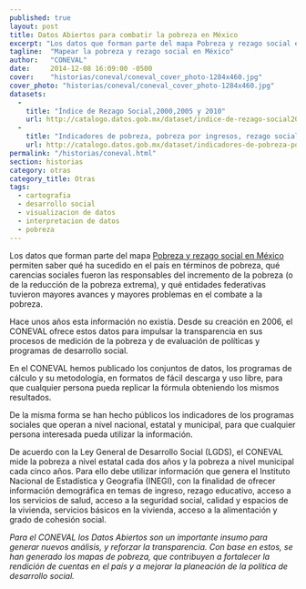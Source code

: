 ```yaml
---
published: true
layout: post
title: Datos Abiertos para combatir la pobreza en México
excerpt: "Los datos que forman parte del mapa Pobreza y rezago social en México permiten saber qué ha sucedido en el país en términos de pobreza. el CONEVAL ofrece estos datos para impulsar la transparencia en sus procesos de medición de la pobreza y de evaluación de políticas y programas de desarrollo social."
tagline:  "Mapear la pobreza y rezago social en México"
author:   "CONEVAL"
date:     2014-12-08 16:09:00 -0500
cover:    "historias/coneval/coneval_cover_photo-1284x460.jpg"
cover_photo: "historias/coneval/coneval_cover_photo-1284x460.jpg"
datasets:
  -
    title: "Índice de Rezago Social,2000,2005 y 2010"
    url: http://catalogo.datos.gob.mx/dataset/indice-de-rezago-social20002005-y-2010-nacionalestatalmunicipal-y-localidad
  -
    title: "Indicadores de pobreza, pobreza por ingresos, rezago social y gini 2010"
    url: http://catalogo.datos.gob.mx/dataset/indicadores-de-pobreza-pobreza-por-ingresos-rezago-social-y-gini-2010-municipal
permalink: "/historias/coneval.html"
section: historias
category: otras
category_title: Otras
tags: 
  - cartografia
  - desarrollo social
  - visualizacion de datos 
  - interpretacion de datos 
  - pobreza
---
```


Los datos que forman parte del mapa [Pobreza y rezago social en México](http://datos.gob.mx/herramientas/coneval.html) permiten saber qué ha sucedido en el país en términos de pobreza, qué carencias sociales fueron las responsables del incremento de la pobreza (o de la reducción de la pobreza extrema), y qué entidades federativas tuvieron mayores avances y mayores problemas en el combate a la pobreza.

Hace unos años esta información no existía. Desde su creación en 2006, el CONEVAL ofrece estos datos para impulsar la transparencia en sus procesos de medición de la pobreza y de evaluación de políticas y programas de desarrollo social. 

En el CONEVAL hemos publicado los conjuntos de datos, los programas de cálculo y su metodología, en formatos de fácil descarga y uso libre, para que cualquier persona pueda replicar la fórmula obteniendo los mismos resultados. 

De la misma forma se han hecho públicos los indicadores de los programas sociales que operan a nivel nacional, estatal y municipal, para que cualquier persona interesada pueda utilizar la información.

De acuerdo con la Ley General de Desarrollo Social (LGDS), el CONEVAL mide la pobreza a nivel estatal cada dos años y la pobreza a nivel municipal cada cinco años. Para ello debe utilizar información que genera el Instituto Nacional de Estadística y Geografía (INEGI), con la finalidad de ofrecer información demográfica en temas de ingreso, rezago educativo, acceso a los servicios de salud, acceso a la seguridad social, calidad y espacios de la vivienda, servicios básicos en la vivienda, acceso a la alimentación y grado de cohesión social.

*Para el CONEVAL los Datos Abiertos son un importante insumo para generar nuevos análisis, y reforzar la transparencia. Con base en estos, se han generado los mapas de pobreza, que contribuyen a fortalecer la rendición de cuentas en el país y a mejorar la planeación de la política de desarrollo social.*



